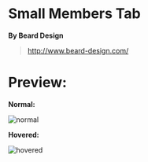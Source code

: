 # Small Members Tab
**By Beard Design**

> http://www.beard-design.com/

# Preview:
**Normal:**

![normal](https://i.imgur.com/dRxRGXZ.png)

**Hovered:**

![hovered](https://i.imgur.com/92a720j.png)
